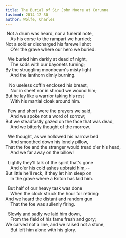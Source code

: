 ```yaml
---
title: The Burial of Sir John Moore at Corunna
lastmod: 2014-12-30
author: Wolfe, Charles
---
```

&nbsp;Not a drum was heard, nor a funeral note,  
&nbsp;&nbsp;&nbsp; As his corse to the rampart we hurried;  
Not a soldier discharged his farewell shot  
&nbsp;&nbsp;&nbsp; O'er the grave where our hero we buried.  

&nbsp; We buried him darkly at dead of night,  
&nbsp;&nbsp;&nbsp; The sods with our bayonets turning;  
By the struggling moonbeam's misty light  
&nbsp;&nbsp;&nbsp; And the lanthorn dimly burning.  

&nbsp;&nbsp; No useless coffin enclosed his breast,  
&nbsp;&nbsp;&nbsp; Nor in sheet nor in shroud we wound him;  
But he lay like a warrior taking his rest  
&nbsp;&nbsp;&nbsp; With his martial cloak around him.  

&nbsp; Few and short were the prayers we said,  
&nbsp;&nbsp;&nbsp; And we spoke not a word of sorrow;  
But we steadfastly gazed on the face that was dead,  
&nbsp;&nbsp;&nbsp; And we bitterly thought of the morrow.  

&nbsp; We thought, as we hollowed his narrow bed  
&nbsp;&nbsp;&nbsp; And smoothed down his lonely pillow,  
That the foe and the stranger would tread o'er his head,  
&nbsp;&nbsp;&nbsp; And we far away on the billow!  

&nbsp; Lightly they'll talk of the spirit that's gone  
&nbsp;&nbsp;&nbsp; And o'er his cold ashes upbraid him,--  
But little he'll reck, if they let him sleep on  
&nbsp;&nbsp;&nbsp; In the grave where a Briton has laid him.  

&nbsp; But half of our heavy task was done  
&nbsp;&nbsp;&nbsp; When the clock struck the hour for retiring:  
And we heard the distant and random gun  
&nbsp;&nbsp;&nbsp; That the foe was sullenly firing.  

&nbsp; Slowly and sadly we laid him down,  
&nbsp;&nbsp;&nbsp; From the field of his fame fresh and gory;  
We carved not a line, and we raised not a stone,  
&nbsp;&nbsp;&nbsp; But left him alone with his glory.  

